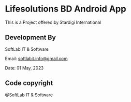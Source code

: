 # Lifesolutions BD Android App

This is a Project offered by Stardigi International

## Development By

SoftLab IT & Software

Email: softlabit.info@gmail.com

Date: 01 May, 2023

## Code copyright
@SoftLab IT & Software

